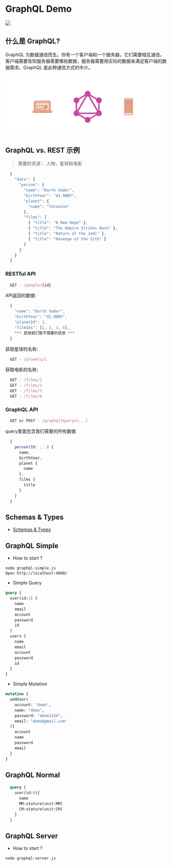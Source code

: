 # GraphQL Demo

![](http://www.zhaiqianfeng.com/uploads/content/share/graphql.png)

## 什么是 GraphQL?

GraphQL 为数据通信而生。你有一个客户端和一个服务器，它们需要相互通信。客户端需要告知服务器需要哪些数据，服务器需要用实际的数据来满足客户端的数据需求。GraphQL 是此种通信方式的中介。

![](/images/graphql-connect.png)

## GraphQL vs. REST 示例

> 需要的资源： 人物，星球和电影

```javascript
  {
    "data": {
      "person": {
        "name": "Darth Vader",
        "birthYear": "41.9BBY",
        "planet": {
          "name": "Tatooine"
        },
        "films": [
          { "title": "A New Hope" },
          { "title": "The Empire Strikes Back" },
          { "title": "Return of the Jedi" },
          { "title": "Revenge of the Sith" }
        ]
      }
    }
  }
```

### RESTful API

```javascript
  GET - /people/{id}
```

API返回的数据:
```javascript
  {
    "name": "Darth Vader",
    "birthYear": "41.9BBY",
    "planetId": 1,
    "filmIds": [1, 2, 3, 6],
    *** 其他我们暂不需要的信息 ***
  }
```

获取星球的名称:
```javascript
  GET - /planets/1
```

获取电影的名称:
```javascript
  GET - /films/1
  GET - /films/2
  GET - /films/3
  GET - /films/6
```

### GraphQL API

```javascript
  GET or POST - /graphql?query={...}
```

query里面包含我们需要的所有数据
```javascript
  {
    person(ID: ...) {
      name,
      birthYear,
      planet {
        name
      },
      films {
        title
      }
    }
  }
```


## Schemas & Types
* [Schemas & Types](https://toddmotto.com/react-create-class-versus-component/#syntax-differences)

## GraphQL Simple

* How to start ?
```
node graphql-simple.js
Open http://localhost:4000/
```

* Simple Query

```graphql
query {
  user(id:1) {
    name
    email
    account
    password
    id
  }
  users {
    name
    email
    account
    password
    id
  }
}
```

* Simple Mutation

```graphql
mutation {
  addUser(
    account: "demo",
    name: "demo",
    password: "demo1234",
    email: "demo@gmail.com"
  ){
    account
    name
    password
    email
  }
}
```

## GraphQL Normal

```graphql
  query {
    user(id:0){
      name
      MM:stature(unit:MM)
      CM:stature(unit:CM)
    }
  }
```


## GraphQL Server

* How to start ?
```
node graphql-server.js
```

